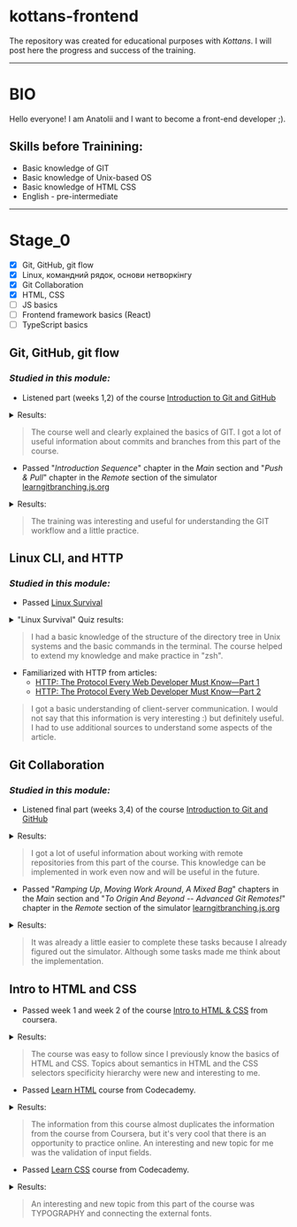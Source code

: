 # kottans-frontend

The repository was created for educational purposes with *Kottans*. I will post here the progress and success of the training.
___

# BIO

Hello everyone! I am Anatolii and I want to become a front-end developer ;).

## Skills before Trainining:
- Basic knowledge of GIT
- Basic knowledge of Unix-based OS
- Basic knowledge of HTML CSS
- English - pre-intermediate

___

# Stage_0

- [x] Git, GitHub, git flow
- [x] Linux, командний рядок, основи нетворкінгу
- [x] Git Collaboration
- [x] HTML, CSS
- [ ] JS basics
- [ ] Frontend framework basics (React)
- [ ] TypeScript basics

## Git, GitHub, git flow

### _Studied in this module:_

- Listened part (weeks 1,2) of the course [Introduction to Git and GitHub](https://www.coursera.org/learn/introduction-git-github)


<details>
<summary>Results:</summary>
	<img src="task_git_github_git_flow/W1_IntroductionToVersionControl.png">
	<p></p>
	<img src="task_git_github_git_flow/W2_UsingGitLocally.png">
		<details>
			<summary>Quizes results:</summary>
			<img src="task_git_github_git_flow/W11_PracticeQuiz_BeforeVersionControl.png">
			<p></p>
			<img src="task_git_github_git_flow/W12_PracticeQuiz_VersionControlSystems.png">
			<p></p>
			<img src="task_git_github_git_flow/W13_PracticeQuiz_UsingGit.png">
			<p></p>
			<img src="task_git_github_git_flow/W21_PracticeQuiz_AdvancedGitInteraction.png">
			<p></p>
			<img src="task_git_github_git_flow/W22_PracticeQuizUndoingThings.png">
			<p></p>
			<img src="task_git_github_git_flow/W23_PracticeQuiz_BranchingMerging.png">
		</details>
</details>

>The course well and clearly explained the basics of GIT.
I got a lot of useful information about commits and branches from this part of the course.

- Passed "*Introduction Sequence*" chapter in the _*Main*_ section and "*Push & Pull*" chapter in the _*Remote*_ section of the simulator [learngitbranching.js.org](https://learngitbranching.js.org/)

<details>
	<summary>Results:</summary>
	<img src="task_git_github_git_flow/learngitbranchingMain.png">
	<p></p>
  <img src="task_git_github_git_flow/learngitbranchingRemote.png">
</details>

>The training was interesting and useful for understanding the GIT workflow and a little practice.

## Linux CLI, and HTTP

### _Studied in this module:_

- Passed [Linux Survival](https://linuxsurvival.com/linux-tutorial-introduction/)

<details>
	<summary>"Linux Survival" Quiz results:</summary>
	<img src="task_linux_cli/QuizNumber1.png">
	<p></p>
	<img src="task_linux_cli/QuizNumber2.png">
	<p></p>
	<img src="task_linux_cli/QuizNumber3.png">
	<p></p>
	<img src="task_linux_cli/QuizNumber4.png">
</details>

>I had a basic knowledge of the structure of the directory tree in Unix systems and the basic commands in the terminal. The course helped to extend my knowledge and make practice in "zsh".

- Familiarized with HTTP from articles:
	- [HTTP: The Protocol Every Web Developer Must Know—Part 1](https://code.tutsplus.com/uk/tutorials/http-the-protocol-every-web-developer-must-know-part-1--net-31177)
	- [HTTP: The Protocol Every Web Developer Must Know—Part 2](https://code.tutsplus.com/uk/tutorials/http-the-protocol-every-web-developer-must-know-part-2--net-31155)

>I got a basic understanding of client-server communication. I would not say that this information is very interesting :) but definitely useful. I had to use additional sources to understand some aspects of the article.

## Git Collaboration

### _Studied in this module:_

- Listened final part (weeks 3,4) of the course [Introduction to Git and GitHub](https://www.coursera.org/learn/introduction-git-github)

<details>
	<summary>Results:</summary>
		<img src="task_git_collaboration/W3_WorkingWithRemotes.png">
		<p></p>
		<img src="task_git_collaboration/W4_Collaboration.png">
			<details>
			<summary>Quizes results:</summary>
			<img src="task_git_collaboration/W31_PracticeQuiz_IntroductionToGitHub.png">
			<p></p>
			<img src="task_git_collaboration/W32_PracticeQuiz_UsingRemoteRepository.png">
			<p></p>
			<img src="task_git_collaboration/W33_PracticeQuiz_SolvingConflicts.png">
			<p></p>
			<img src="task_git_collaboration/W41_PracticeQuiz_PullRequests.png">
			<p></p>
			<img src="task_git_collaboration/W42_PracticeQuiz_CodeReviews.png">
			<p></p>
			<img src="task_git_collaboration/W43_PracticeQuiz_ManagingCollaboration.png">
		</details>
</details>

>I got a lot of useful information about working with remote repositories from this part of the course. This knowledge can be implemented in work even now and will be useful in the future.

- Passed "*Ramping Up*, *Moving Work Around*, *A Mixed Bag*" chapters in the _*Main*_ section and "*To Origin And Beyond -- Advanced Git Remotes!*" chapter in the _*Remote*_ section of the simulator [learngitbranching.js.org](https://learngitbranching.js.org/)

<details>
	<summary>Results:</summary>
	<img src="task_git_collaboration/learngitbranchingMain_Full.png">
	<p></p>
	<img src="task_git_collaboration/learngitbranchingRemote_Full.png">
</details>

>It was already a little easier to complete these tasks because I already figured out the simulator. Although some tasks made me think about the implementation.

## Intro to HTML and CSS

- Passed week 1 and week 2 of the course [Intro to HTML & CSS](https://www.coursera.org/learn/html-css-javascript-for-web-developers) from coursera.

<details>
	<summary>Results:</summary>
	<img src="task_html_css_intro/W1_IntroductionToHTML5.png">
	<p></p>
	<img src="task_html_css_intro/W2_IntroductionToCSS3.png">
</details>

>The course was easy to follow since I previously know the basics of HTML and CSS. Topics about semantics in HTML and the CSS selectors specificity hierarchy were new and interesting to me.

- Passed [Learn HTML](https://www.codecademy.com/learn/learn-html) course from Codecademy.

<details>
	<summary>Results:</summary>
	<img src="task_html_css_intro/CA_IntroductionToHTML.png">
</details>

>The information from this course almost duplicates the information from the course from Coursera, but it's very cool that there is an opportunity to practice online. An interesting and new topic for me was the validation of input fields.

- Passed [Learn CSS](https://www.codecademy.com/learn/learn-css) course from Codecademy.

<details>
	<summary>Results:</summary>
	<img src="task_html_css_intro/CA_IntroductionToCSS.png">
</details>

>An interesting and new topic from this part of the course was TYPOGRAPHY and connecting the external fonts.